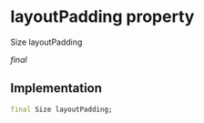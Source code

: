 


# layoutPadding property







Size layoutPadding
  
_<span class="feature">final</span>_






## Implementation

```dart
final Size layoutPadding;
```







